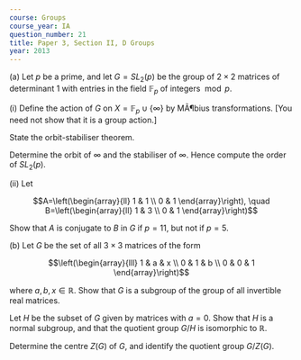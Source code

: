 ```yaml
---
course: Groups
course_year: IA
question_number: 21
title: Paper 3, Section II, D Groups
year: 2013
---
```




(a) Let $p$ be a prime, and let $G=S L_{2}(p)$ be the group of $2 \times 2$ matrices of determinant 1 with entries in the field $\mathbb{F}_{p}$ of integers $\bmod p$.

(i) Define the action of $G$ on $X=\mathbb{F}_{p} \cup\{\infty\}$ by MÃ¶bius transformations. [You need not show that it is a group action.]

State the orbit-stabiliser theorem.

Determine the orbit of $\infty$ and the stabiliser of $\infty$. Hence compute the order of $S L_{2}(p)$.

(ii) Let

$$A=\left(\begin{array}{ll}
1 & 1 \\
0 & 1
\end{array}\right), \quad B=\left(\begin{array}{ll}
1 & 3 \\
0 & 1
\end{array}\right)$$

Show that $A$ is conjugate to $B$ in $G$ if $p=11$, but not if $p=5$.

(b) Let $G$ be the set of all $3 \times 3$ matrices of the form

$$\left(\begin{array}{lll}
1 & a & x \\
0 & 1 & b \\
0 & 0 & 1
\end{array}\right)$$

where $a, b, x \in \mathbb{R}$. Show that $G$ is a subgroup of the group of all invertible real matrices.

Let $H$ be the subset of $G$ given by matrices with $a=0$. Show that $H$ is a normal subgroup, and that the quotient group $G / H$ is isomorphic to $\mathbb{R}$.

Determine the centre $Z(G)$ of $G$, and identify the quotient group $G / Z(G)$.